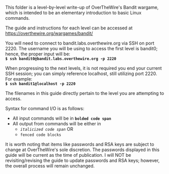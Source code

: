 This folder is a level-by-level write-up of OverTheWire's Bandit wargame, which is intended to be an elementary introduction to basic Linux commands.

The guide and instructions for each level can be accessed at https://overthewire.org/wargames/bandit/

You will need to connect to bandit.labs.overthewire.org via SSH on port 2220. The username you will be using to access the first level is bandit0; hence, the proper input will be:  
**`$ ssh bandit0@bandit.labs.overthewire.org -p 2220`**

When progressing to the next levels, it is not required you end your current SSH session; you can simply reference localhost, still utilizing port 2220. For example:  
**`$ ssh bandit1@localhost -p 2220`**

The filenames in this guide directly pertain to the level you are attempting to access.

Syntax for command I/O is as follows:

* All input commands will be in **`bolded code span`**  
* All output from commands will be either in
  * *`italicized code span`* OR
  * ``` fenced code blocks ```

It is worth noting that items like passwords and RSA keys are subject to change at OverTheWire's sole discretion. The passwords displayed in this guide will be current as the time of publication. I will NOT be revisiting/revising the guide to update passwords and RSA keys; however, the overall process will remain unchanged.
